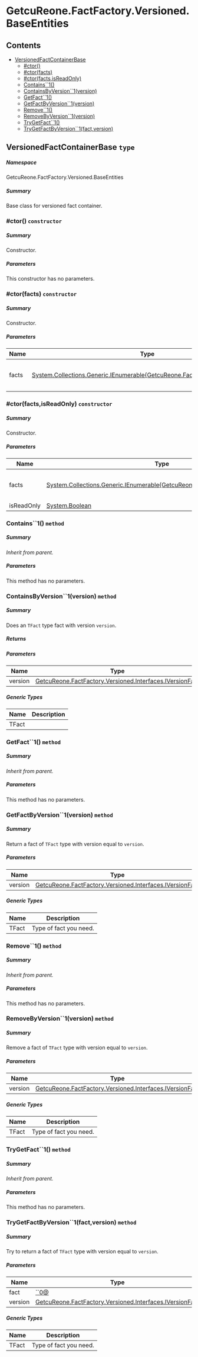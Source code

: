 <a name='assembly'></a>
# GetcuReone.FactFactory.Versioned.BaseEntities

## Contents

- [VersionedFactContainerBase](#T-GetcuReone-FactFactory-Versioned-BaseEntities-VersionedFactContainerBase 'GetcuReone.FactFactory.Versioned.BaseEntities.VersionedFactContainerBase')
  - [#ctor()](#M-GetcuReone-FactFactory-Versioned-BaseEntities-VersionedFactContainerBase-#ctor 'GetcuReone.FactFactory.Versioned.BaseEntities.VersionedFactContainerBase.#ctor')
  - [#ctor(facts)](#M-GetcuReone-FactFactory-Versioned-BaseEntities-VersionedFactContainerBase-#ctor-System-Collections-Generic-IEnumerable{GetcuReone-FactFactory-Interfaces-IFact}- 'GetcuReone.FactFactory.Versioned.BaseEntities.VersionedFactContainerBase.#ctor(System.Collections.Generic.IEnumerable{GetcuReone.FactFactory.Interfaces.IFact})')
  - [#ctor(facts,isReadOnly)](#M-GetcuReone-FactFactory-Versioned-BaseEntities-VersionedFactContainerBase-#ctor-System-Collections-Generic-IEnumerable{GetcuReone-FactFactory-Interfaces-IFact},System-Boolean- 'GetcuReone.FactFactory.Versioned.BaseEntities.VersionedFactContainerBase.#ctor(System.Collections.Generic.IEnumerable{GetcuReone.FactFactory.Interfaces.IFact},System.Boolean)')
  - [Contains\`\`1()](#M-GetcuReone-FactFactory-Versioned-BaseEntities-VersionedFactContainerBase-Contains``1 'GetcuReone.FactFactory.Versioned.BaseEntities.VersionedFactContainerBase.Contains``1')
  - [ContainsByVersion\`\`1(version)](#M-GetcuReone-FactFactory-Versioned-BaseEntities-VersionedFactContainerBase-ContainsByVersion``1-GetcuReone-FactFactory-Versioned-Interfaces-IVersionFact- 'GetcuReone.FactFactory.Versioned.BaseEntities.VersionedFactContainerBase.ContainsByVersion``1(GetcuReone.FactFactory.Versioned.Interfaces.IVersionFact)')
  - [GetFact\`\`1()](#M-GetcuReone-FactFactory-Versioned-BaseEntities-VersionedFactContainerBase-GetFact``1 'GetcuReone.FactFactory.Versioned.BaseEntities.VersionedFactContainerBase.GetFact``1')
  - [GetFactByVersion\`\`1(version)](#M-GetcuReone-FactFactory-Versioned-BaseEntities-VersionedFactContainerBase-GetFactByVersion``1-GetcuReone-FactFactory-Versioned-Interfaces-IVersionFact- 'GetcuReone.FactFactory.Versioned.BaseEntities.VersionedFactContainerBase.GetFactByVersion``1(GetcuReone.FactFactory.Versioned.Interfaces.IVersionFact)')
  - [Remove\`\`1()](#M-GetcuReone-FactFactory-Versioned-BaseEntities-VersionedFactContainerBase-Remove``1 'GetcuReone.FactFactory.Versioned.BaseEntities.VersionedFactContainerBase.Remove``1')
  - [RemoveByVersion\`\`1(version)](#M-GetcuReone-FactFactory-Versioned-BaseEntities-VersionedFactContainerBase-RemoveByVersion``1-GetcuReone-FactFactory-Versioned-Interfaces-IVersionFact- 'GetcuReone.FactFactory.Versioned.BaseEntities.VersionedFactContainerBase.RemoveByVersion``1(GetcuReone.FactFactory.Versioned.Interfaces.IVersionFact)')
  - [TryGetFact\`\`1()](#M-GetcuReone-FactFactory-Versioned-BaseEntities-VersionedFactContainerBase-TryGetFact``1-``0@- 'GetcuReone.FactFactory.Versioned.BaseEntities.VersionedFactContainerBase.TryGetFact``1(``0@)')
  - [TryGetFactByVersion\`\`1(fact,version)](#M-GetcuReone-FactFactory-Versioned-BaseEntities-VersionedFactContainerBase-TryGetFactByVersion``1-``0@,GetcuReone-FactFactory-Versioned-Interfaces-IVersionFact- 'GetcuReone.FactFactory.Versioned.BaseEntities.VersionedFactContainerBase.TryGetFactByVersion``1(``0@,GetcuReone.FactFactory.Versioned.Interfaces.IVersionFact)')

<a name='T-GetcuReone-FactFactory-Versioned-BaseEntities-VersionedFactContainerBase'></a>
## VersionedFactContainerBase `type`

##### Namespace

GetcuReone.FactFactory.Versioned.BaseEntities

##### Summary

Base class for versioned fact container.

<a name='M-GetcuReone-FactFactory-Versioned-BaseEntities-VersionedFactContainerBase-#ctor'></a>
### #ctor() `constructor`

##### Summary

Constructor.

##### Parameters

This constructor has no parameters.

<a name='M-GetcuReone-FactFactory-Versioned-BaseEntities-VersionedFactContainerBase-#ctor-System-Collections-Generic-IEnumerable{GetcuReone-FactFactory-Interfaces-IFact}-'></a>
### #ctor(facts) `constructor`

##### Summary

Constructor.

##### Parameters

| Name | Type | Description |
| ---- | ---- | ----------- |
| facts | [System.Collections.Generic.IEnumerable{GetcuReone.FactFactory.Interfaces.IFact}](http://msdn.microsoft.com/query/dev14.query?appId=Dev14IDEF1&l=EN-US&k=k:System.Collections.Generic.IEnumerable 'System.Collections.Generic.IEnumerable{GetcuReone.FactFactory.Interfaces.IFact}') | An array of facts to add to the container. |

<a name='M-GetcuReone-FactFactory-Versioned-BaseEntities-VersionedFactContainerBase-#ctor-System-Collections-Generic-IEnumerable{GetcuReone-FactFactory-Interfaces-IFact},System-Boolean-'></a>
### #ctor(facts,isReadOnly) `constructor`

##### Summary

Constructor.

##### Parameters

| Name | Type | Description |
| ---- | ---- | ----------- |
| facts | [System.Collections.Generic.IEnumerable{GetcuReone.FactFactory.Interfaces.IFact}](http://msdn.microsoft.com/query/dev14.query?appId=Dev14IDEF1&l=EN-US&k=k:System.Collections.Generic.IEnumerable 'System.Collections.Generic.IEnumerable{GetcuReone.FactFactory.Interfaces.IFact}') | An array of facts to add to the container. |
| isReadOnly | [System.Boolean](http://msdn.microsoft.com/query/dev14.query?appId=Dev14IDEF1&l=EN-US&k=k:System.Boolean 'System.Boolean') |  |

<a name='M-GetcuReone-FactFactory-Versioned-BaseEntities-VersionedFactContainerBase-Contains``1'></a>
### Contains\`\`1() `method`

##### Summary

*Inherit from parent.*

##### Parameters

This method has no parameters.

<a name='M-GetcuReone-FactFactory-Versioned-BaseEntities-VersionedFactContainerBase-ContainsByVersion``1-GetcuReone-FactFactory-Versioned-Interfaces-IVersionFact-'></a>
### ContainsByVersion\`\`1(version) `method`

##### Summary

Does an `TFact` type fact with version `version`.

##### Returns



##### Parameters

| Name | Type | Description |
| ---- | ---- | ----------- |
| version | [GetcuReone.FactFactory.Versioned.Interfaces.IVersionFact](#T-GetcuReone-FactFactory-Versioned-Interfaces-IVersionFact 'GetcuReone.FactFactory.Versioned.Interfaces.IVersionFact') |  |

##### Generic Types

| Name | Description |
| ---- | ----------- |
| TFact |  |

<a name='M-GetcuReone-FactFactory-Versioned-BaseEntities-VersionedFactContainerBase-GetFact``1'></a>
### GetFact\`\`1() `method`

##### Summary

*Inherit from parent.*

##### Parameters

This method has no parameters.

<a name='M-GetcuReone-FactFactory-Versioned-BaseEntities-VersionedFactContainerBase-GetFactByVersion``1-GetcuReone-FactFactory-Versioned-Interfaces-IVersionFact-'></a>
### GetFactByVersion\`\`1(version) `method`

##### Summary

Return a fact of `TFact` type with version equal to `version`.

##### Parameters

| Name | Type | Description |
| ---- | ---- | ----------- |
| version | [GetcuReone.FactFactory.Versioned.Interfaces.IVersionFact](#T-GetcuReone-FactFactory-Versioned-Interfaces-IVersionFact 'GetcuReone.FactFactory.Versioned.Interfaces.IVersionFact') | Version. |

##### Generic Types

| Name | Description |
| ---- | ----------- |
| TFact | Type of fact you need. |

<a name='M-GetcuReone-FactFactory-Versioned-BaseEntities-VersionedFactContainerBase-Remove``1'></a>
### Remove\`\`1() `method`

##### Summary

*Inherit from parent.*

##### Parameters

This method has no parameters.

<a name='M-GetcuReone-FactFactory-Versioned-BaseEntities-VersionedFactContainerBase-RemoveByVersion``1-GetcuReone-FactFactory-Versioned-Interfaces-IVersionFact-'></a>
### RemoveByVersion\`\`1(version) `method`

##### Summary

Remove a fact of `TFact` type with version equal to `version`.

##### Parameters

| Name | Type | Description |
| ---- | ---- | ----------- |
| version | [GetcuReone.FactFactory.Versioned.Interfaces.IVersionFact](#T-GetcuReone-FactFactory-Versioned-Interfaces-IVersionFact 'GetcuReone.FactFactory.Versioned.Interfaces.IVersionFact') | Version. |

##### Generic Types

| Name | Description |
| ---- | ----------- |
| TFact | Type of fact you need. |

<a name='M-GetcuReone-FactFactory-Versioned-BaseEntities-VersionedFactContainerBase-TryGetFact``1-``0@-'></a>
### TryGetFact\`\`1() `method`

##### Summary

*Inherit from parent.*

##### Parameters

This method has no parameters.

<a name='M-GetcuReone-FactFactory-Versioned-BaseEntities-VersionedFactContainerBase-TryGetFactByVersion``1-``0@,GetcuReone-FactFactory-Versioned-Interfaces-IVersionFact-'></a>
### TryGetFactByVersion\`\`1(fact,version) `method`

##### Summary

Try to return a fact of `TFact` type with version equal to `version`.

##### Parameters

| Name | Type | Description |
| ---- | ---- | ----------- |
| fact | [\`\`0@](#T-``0@ '``0@') | fact. |
| version | [GetcuReone.FactFactory.Versioned.Interfaces.IVersionFact](#T-GetcuReone-FactFactory-Versioned-Interfaces-IVersionFact 'GetcuReone.FactFactory.Versioned.Interfaces.IVersionFact') | Version. |

##### Generic Types

| Name | Description |
| ---- | ----------- |
| TFact | Type of fact you need. |
